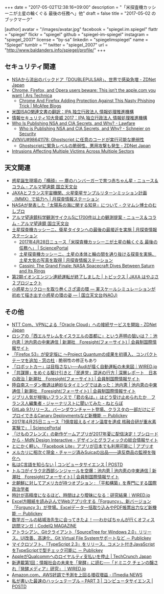 +++
date = "2017-05-02T12:38:16+09:00"
description = "「米探査機カッシーニが土星の輪くぐる 最後の任務へ」他"
draft = false
title = "2017-05-02 のブックマーク"

[author]
  avatar = "/images/avatar.jpg"
  facebook = "spiegel.im.spiegel"
  flattr = "spiegel"
  flickr = "spiegel"
  github = "spiegel-im-spiegel"
  instagram = "spiegel_2007"
  license = "by-sa"
  linkedin = "spiegelimspiegel"
  name = "Spiegel"
  tumblr = ""
  twitter = "spiegel_2007"
  url = "http://www.baldanders.info/spiegel/profile/"
+++

## セキュリティ関連

- [NSAから流出のバックドア「DOUBLEPULSAR」、世界で感染急増 - ZDNet Japan](https://japan.zdnet.com/article/35100240/?utm_source=dlvr.it&utm_medium=facebook)
- [Chrome, Firefox, and Opera users beware: This isn’t the apple.com you want | Ars Technica](https://arstechnica.com/security/2017/04/chrome-firefox-and-opera-users-beware-this-isnt-the-apple-com-you-want/)
    - [Chrome And Firefox Adding Protection Against This Nasty Phishing Trick | McAfee Blogs](https://securingtomorrow.mcafee.com/business/neutralize-threats/chrome-and-firefox-adding-protection-against-this-nasty-phishing-trick/)
- [米国ISAO関連文書の翻訳：IPA 独立行政法人 情報処理推進機構](http://www.ipa.go.jp/security/publications/isao/index.html)
- [情報セキュリティ10大脅威 2017：IPA 独立行政法人 情報処理推進機構](https://www.ipa.go.jp/security/vuln/10threats2017.html)
- [Who Is Publishing NSA and CIA Secrets, and Why? - Lawfare](https://www.lawfareblog.com/who-publishing-nsa-and-cia-secrets-and-why)
    - [Who is Publishing NSA and CIA Secrets, and Why? - Schneier on Security](https://www.schneier.com/blog/archives/2017/05/who_is_publishi.html)
- [JVNVU#98641178: Ghostscript に任意のコードが実行可能な脆弱性](http://jvn.jp/vu/JVNVU98641178/)
    - [Ghostscriptに緊急レベルの脆弱性、悪用攻撃も発生 - ZDNet Japan](https://japan.zdnet.com/article/35100535/)
- [Intrusions Affecting Multiple Victims Across Multiple Sectors](https://www.us-cert.gov/ncas/alerts/TA17-117A)

## 天文関連

- [惑星誕生現場の「横顔」― 塵のハンバーガーで育つ赤ちゃん星 - ニュース＆コラム - アルマ望遠鏡 国立天文台](http://alma.mtk.nao.ac.jp/j/news/info/2017/0420post_705.html)
- [JAXAとフランス宇宙機関、火星衛星サンプルリターンミッション計画（MMX）で協力へ | 月探査情報ステーション](http://moonstation.jp/blog/marsexp/mmx/jaxa-and-cnes-signed-an-agreement-of-mmx-cooperation)
- [NASAが発表した「太陽系の海に関する知見」について - クマムシ博士のむしブロ](http://horikawad.hatenadiary.com/entry/2017/04/14/181305)
- [アルマ望遠鏡科学観測サイクル5に1700件以上の観測提案 - ニュース＆コラム - アルマ望遠鏡 国立天文台](http://alma.mtk.nao.ac.jp/j/news/info/2017/042551700.html)
- [土星探査機カッシーニ、衛星タイタンへの最後の最接近を実施 | 月探査情報ステーション](http://moonstation.jp/blog/planetaryexp/cassini/cassini-makes-the-last-closest-flyby-for-titan)
    - [2017年4月28日ニュース「米探査機カッシーニが土星の輪くぐる 最後の任務へ」 | SciencePortal](http://scienceportal.jst.go.jp/news/newsflash_review/newsflash/2017/04/20170428_01.html)
    - [土星探査機カッシーニ、土星の本体と輪の間を通り抜ける探査を実施、土星大気の写真を取得 | 月探査情報ステーション](http://moonstation.jp/blog/planetaryexp/cassini/cassini-dive-into-space-between-saturn-and-its-ring-acquiring-photos-and-data)
    - [Cassini: The Grand Finale: NASA Spacecraft Dives Between Saturn and Its Rings](https://saturn.jpl.nasa.gov/news/3032/nasa-spacecraft-dives-between-saturn-and-its-rings/)
- [第2期イオンエンジン連続運転が終了しました | トピックス | JAXA はやぶさ２プロジェクト](http://www.hayabusa2.jaxa.jp/topics/20170428/)
- [小惑星カリクローを取り巻くさざ波の環 ― 実スケールシミュレーションが初めて描き出す小惑星の環の姿 ― | 国立天文台(NAOJ)](http://www.nao.ac.jp/news/science/2017/20170428-cfca.html)

## その他

- [NTT Com、VPNによる「Oracle Cloud」への接続サービスを開始 - ZDNet Japan](https://japan.zdnet.com/article/35100073/)
- [ロシアの「西エルサレムをイスラエルの首都に」という声明の狙いは？：池内恵 | 池内恵の中東通信 | 新潮社　Foresight(フォーサイト) | 会員制国際情報サイト](http://www.fsight.jp/articles/-/42220)
- [「Firefox 53」が安定版に ～Project Quantumの成果を初導入、コンパクトテーマを追加 - 窓の杜](http://forest.watch.impress.co.jp/docs/news/1055998.html) : 脆弱性の修正もあり
- [「ロボットカー」は目指さない──Audiが描く自動運転の未来図｜WIRED.jp](http://wired.jp/waia/2017/audi-innovation_01/)
- [「共謀罪」をめぐる駆け引きと「民進党」混迷の行方 | 深層レポート　日本の政治 | 新潮社　Foresight(フォーサイト) | 会員制国際情報サイト](http://www.fsight.jp/articles/-/42215)
- [陸自南スーダン撤退は絶妙なタイミングではあった：池内恵 | 池内恵の中東通信 | 新潮社　Foresight(フォーサイト) | 会員制国際情報サイト](http://www.fsight.jp/articles/-/42227)
- [ジブリ人気が根強いフランスで「君の名は。」はどう受け止められたか　フランス人編集者・ジャーナリストに聞いてみた - ねとらぼ](http://nlab.itmedia.co.jp/nl/articles/1704/22/news016.html)
- [GitLab 9.1リリース。バーンダウンチャート登場、クラスタの一部だけにデプロイできるCanary Deploymentsなど新機能 － Publickey](http://www.publickey1.jp/blog/17/gitlab_91canary_deployments.html)
- [2017年4月25日ニュース「1億度超えるイオン温度を達成 核融合研が重水素実験で」 | SciencePortal](http://scienceportal.jst.go.jp/news/newsflash_review/newsflash/2017/04/20170425_01.html)
- [「けものフレンズ」の新作ゲームアプリが2017年夏に配信決定！ブシロードから - MdN Design Interactive - デザインとグラフィックの総合情報サイト](http://www.mdn.co.jp/di/newstopics/52896/)
- [とにかく軽い、「Facebook Lite」アプリが日本でも利用可能に | アプリオ](http://appllio.com/20170424-9074-facebook-lite)
- [メルカリに相次ぐ現金・チャージ済みSuicaの出品——違反商品の監視を強化へ](http://jp.techcrunch.com/2017/04/25/mercari-money-suica/)
- [私はC言語を知らない | コンピュータサイエンス | POSTD](http://postd.cc/i-do-not-know-c/)
- [トルコがイラク北西部シンジャールを空爆：池内恵 | 池内恵の中東通信 | 新潮社　Foresight(フォーサイト) | 会員制国際情報サイト](http://www.fsight.jp/articles/-/42247)
- [北朝鮮に対してアメリカが持つオプション : 「平和構築」を専門にする国際政治学者](http://shinodahideaki.blog.jp/archives/16491389.html)
- [時計が高精度になるほど、時間はより曖昧になる：研究結果｜WIRED.jp](http://wired.jp/2017/04/24/entanglement-of-quantum-clocks/)
- [Excel方眼紙を読み込んでWebアプリ化する「Forguncy」、新バージョン「Forguncy 3」が登場。Excelデータ一括取り込みやPDF帳票出力など新機能 － Publickey](http://www.publickey1.jp/blog/17/excelwebforguncyforguncy_3excelpdf.html)
- [数学ガールの結城浩先生に会ってきたよ！──わかばちゃんが行くオフィス訪問マンガ｜CodeIQ MAGAZINE](https://codeiq.jp/magazine/2017/04/51074/)
- [アトラシアン、Gitクライアント「SourceTree for Windows 2.0」リリース。UI改善、高速化、Git Virtual File Systemサポートなど － Publickey](http://www.publickey1.jp/blog/17/gitsourcetree_for_windows_20uigit_virtual_file_system.html)
- [マイクロソフト、「TypeScript 2.3」をリリース。コメント付きJavaScriptをTypeScriptで型チェック可能に － Publickey](http://www.publickey1.jp/blog/17/typescript_23javascripttypescript.html)
- [AppleがQualcommへのロイヤルティ支払いを停止 | TechCrunch Japan](http://jp.techcrunch.com/2017/04/29/20170428apple-stops-paying-royalties-to-qualcomm/)
- [新連載第1回：情報社会の未来を「発酵」に読む──「ドミニク チェンの醸され『発酵メディア』研究」｜WIRED.jp](http://wired.jp/series/ferment-media-research/01_microbes/)
- [Amazon.com、AWS好調で予測を上回る増収増益 - ITmedia NEWS](http://www.itmedia.co.jp/news/articles/1704/28/news067.html)
- [私が書いた最速のハッシュテーブル – PART 3 | コンピュータサイエンス | POSTD](http://postd.cc/i-wrote-the-fastest-hashtable-3/)
